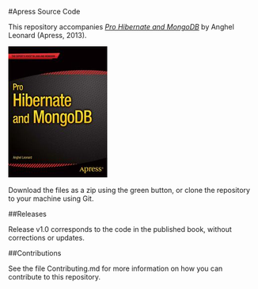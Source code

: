 #Apress Source Code

This repository accompanies [*Pro Hibernate and MongoDB*](http://www.apress.com/9781430257943) by Anghel Leonard (Apress, 2013).

![Cover image](9781430257943.jpg)

Download the files as a zip using the green button, or clone the repository to your machine using Git.

##Releases

Release v1.0 corresponds to the code in the published book, without corrections or updates.

##Contributions

See the file Contributing.md for more information on how you can contribute to this repository.
